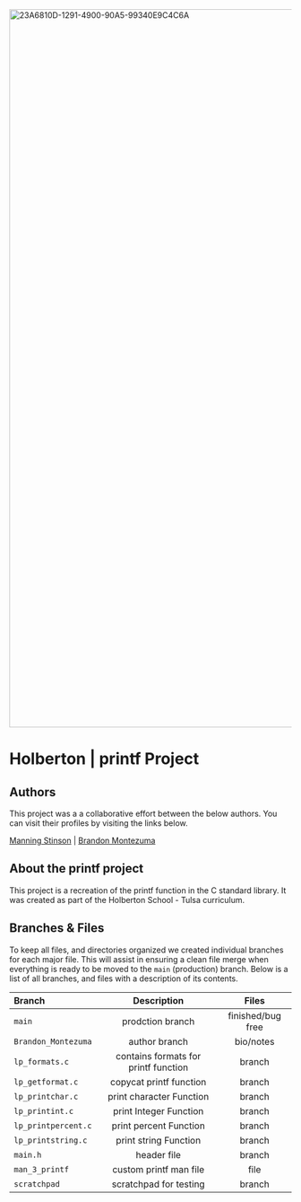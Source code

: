 <img width="1280" alt="23A6810D-1291-4900-90A5-99340E9C4C6A" src="https://github.com/manningstinson/holbertonschool-printf/assets/104523090/8b5d4fe0-40d1-4d4f-8a71-a5b8c29d57a6">

# Holberton | printf Project
## Authors
This project was a a collaborative effort between the below authors. You can visit their profiles by visiting the links below.

[Manning Stinson](https://github.com/manningstinson) | 
[Brandon Montezuma](https://github.com/bmontezuma)

## About the printf project
This project is a recreation of the printf function in the C standard library. It was created as part of the Holberton School - Tulsa curriculum. 

## Branches & Files
To keep all files, and directories organized we created individual branches for each major file.  This will assist in ensuring a clean file merge when everything is ready to be moved to the `main` (production) branch. Below is a list of all branches, and files with a description of its contents. 

| Branch                  | Description            |  Files                |
| :---------------------- | :---------------------:| :---------------------: |
| `main`                  | prodction branch       | finished/bug free   |
| `Brandon_Montezuma`     | author branch          | bio/notes   |
| `lp_formats.c `               | contains formats for printf function   | branch   |
| `lp_getformat.c `               | copycat printf function    | branch   |
| `lp_printchar.c `             | print character Function | branch   |
| `lp_printint.c `            | print Integer Function | branch   |
| `lp_printpercent.c `           | print percent Function       | branch  |
| `lp_printstring.c `           | print string Function       | branch  |
| `main.h `           | header file       | branch  |
| `man_3_printf `           | custom printf man file       |  file  |
| `scratchpad `           | scratchpad for testing       | branch  |




<!--

There must be at least 3 dashes separating each header cell.
The outer pipes (|) are optional, and you don't need to make the 
raw Markdown line up prettily. You can also use inline Markdown.

 Markdown | Less | Pretty
--- | --- | ---
*Still* | `renders` | **nicely**
1 | 2 | 3 -->
